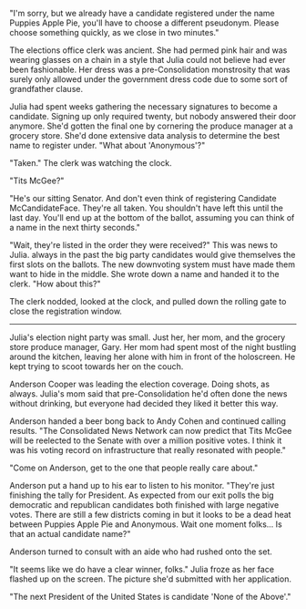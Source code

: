 "I'm sorry, but we already have a candidate registered under the name Puppies Apple Pie, you'll have to choose a different pseudonym. Please choose something quickly, as we close in two minutes."

The elections office clerk was ancient. She had permed pink hair and was wearing glasses on a chain in a style that Julia could not believe had ever been fashionable. Her dress was a pre-Consolidation monstrosity that was surely only allowed under the government dress code due to some sort of grandfather clause.

Julia had spent weeks gathering the necessary signatures to become a candidate. Signing up only required twenty, but nobody answered their door anymore. She'd gotten the final one by cornering the produce manager at a grocery store. She'd done extensive data analysis to determine the best name to register under. "What about 'Anonymous'?"

"Taken." The clerk was watching the clock.

"Tits McGee?"

"He's our sitting Senator. And don't even think of registering Candidate McCandidateFace. They're all taken. You shouldn't have left this until the last day. You'll end up at the bottom of the ballot, assuming you can think of a name in the next thirty seconds."

"Wait, they're listed in the order they were received?" This was news to Julia. always in the past the big party candidates would give themselves the first slots on the ballots. The new downvoting system must have made them want to hide in the middle. She wrote down a name and handed it to the clerk. "How about this?"

The clerk nodded, looked at the clock, and pulled down the rolling gate to close the registration window.

---------------------------------------

Julia's election night party was small. Just her, her mom, and the grocery store produce manager, Gary. Her mom had spent most of the night bustling around the kitchen, leaving her alone with him in front of the holoscreen. He kept trying to scoot towards her on the couch.

Anderson Cooper was leading the election coverage. Doing shots, as always. Julia's mom said that pre-Consolidation he'd often done the news without drinking, but everyone had decided they liked it better this way.

Anderson handed a beer bong back to Andy Cohen and continued calling results. "The Consolidated News Network can now predict that Tits McGee will be reelected to the Senate with over a million positive votes. I think it was his voting record on infrastructure that really resonated with people."

"Come on Anderson, get to the one that people really care about."

Anderson put a hand up to his ear to listen to his monitor. "They're just finishing the tally for President. As expected from our exit polls the big democratic and republican candidates both finished with large negative votes. There are still a few districts coming in but it looks to be a dead heat between Puppies Apple Pie and Anonymous. Wait one moment folks... Is that an actual candidate name?"

Anderson turned to consult with an aide who had rushed onto the set.

"It seems like we do have a clear winner, folks." Julia froze as her face flashed up on the screen. The picture she'd submitted with her application.

"The next President of the United States is candidate 'None of the Above'."
